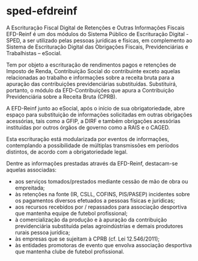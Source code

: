 # sped-efdreinf

A Escrituração Fiscal Digital de Retenções e Outras Informações Fiscais EFD-Reinf é um dos módulos do Sistema Público de Escrituração Digital - SPED, a ser utilizado pelas pessoas jurídicas e físicas, em complemento ao Sistema de Escrituração Digital das Obrigações Fiscais, Previdenciárias e Trabalhistas – eSocial.
 
Tem por objeto a escrituração de rendimentos pagos e retenções de Imposto de Renda, Contribuição Social do contribuinte exceto aquelas relacionadas ao trabalho e informações sobre a receita bruta para a apuração das contribuições previdenciárias substituídas. Substituirá, portanto, o módulo da EFD-Contribuições que apura a Contribuição Previdenciária sobre a Receita Bruta (CPRB).
 
A EFD-Reinf junto ao eSocial, após o início de sua obrigatoriedade, abre espaço para substituição de informações solicitadas em outras obrigações acessórias, tais como a GFIP, a DIRF e também obrigações acessórias instituídas por outros órgãos de governo como a RAIS e o CAGED.
 
Esta escrituração está modularizada por eventos de informações, contemplando a possibilidade de múltiplas transmissões em períodos distintos, de acordo com a obrigatoriedade legal.
 
Dentre as informações prestadas através da EFD-Reinf, destacam-se aquelas associadas:

- aos serviços tomados/prestados mediante cessão de mão de obra ou empreitada;
- às retenções na fonte (IR, CSLL, COFINS, PIS/PASEP) incidentes sobre os pagamentos diversos efetuados a pessoas físicas e jurídicas;
- aos recursos recebidos por / repassados para associação desportiva que mantenha equipe de futebol profissional;
- à comercialização da produção e à apuração da contribuição previdenciária substituída pelas agroindústrias e demais produtores rurais pessoa jurídica;
- às empresas que se sujeitam à CPRB (cf. Lei 12.546/2011);
- às entidades promotoras de evento que envolva associação desportiva que mantenha clube de futebol profissional.

